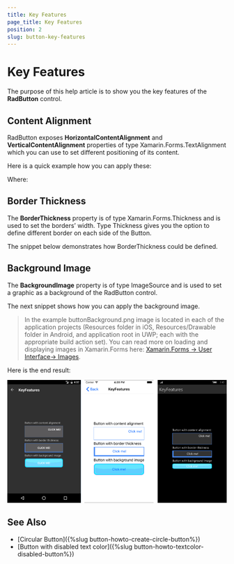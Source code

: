 ```yaml
---
title: Key Features
page_title: Key Features
position: 2
slug: button-key-features
---
```


# Key Features

The purpose of this help article is to show you the key features of the **RadButton** control. 

## Content Alignment

RadButton exposes **HorizontalContentAlignment** and **VerticalContentAlignment** properties of type Xamarin.Forms.TextAlignment which you can use to set different positioning of its content. 

Here is a quick example how you can apply these:

<snippet id='button-features-contentalignment'/>

Where:

<snippet id='xmlns-telerikinput'/>

## Border Thickness

The **BorderThickness** property is of type Xamarin.Forms.Thickness and is used to set the borders’ width.  Type Thickness gives you the option to define different border on each side of the Button.

The snippet below demonstrates how BorderThickness could be defined.

<snippet id='button-features-borderthickness'/>

## Background Image

The **BackgroundImage** property is of type ImageSource and is used to set a graphic as a background of the RadButton control.   

The next snippet shows how you can apply the background image.

<snippet id='button-features-backgroundimage'/>

>In the example buttonBackground.png image is located in each of the application projects (Resources folder in iOS, Resources/Drawable folder in Android, and application root in UWP; each with the appropriate build action set). You can read more on loading and displaying images in Xamarin.Forms here:  [Xamarin.Forms -> User Interface-> Images](https://developer.xamarin.com/guides/xamarin-forms/user-interface/images/#Local_Images).

Here is the end result:

![Button Key Features Example](images/button-key-features.png)

## See Also

- [Circular Button]({%slug button-howto-create-circle-button%})
- [Button with disabled text color]({%slug button-howto-textcolor-disabled-button%})
